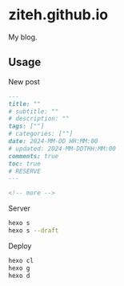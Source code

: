 # ziteh.github.io

My blog.

## Usage

New post

```md
---
title: ""
# subtitle: ""
# description: ""
tags: [""]
# categories: [""]
date: 2024-MM-DD HH:MM:00
# updated: 2024-MM-DDTHH:MM:00
comments: true
toc: true
# RESERVE
---

<!-- more -->

```

Server

```bash
hexo s
hexo s --draft
```

Deploy

```bash
hexo cl
hexo g
hexo d
```
